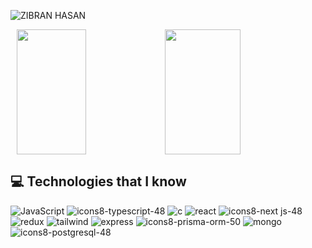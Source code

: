 
![ZIBRAN HASAN](https://github.com/user-attachments/assets/628889ae-768f-4ce9-9b67-fd8065ae3255)

<!--ststes-->
<p align="center">
<!--   <img width="100%" src="https://github-readme-streak-stats.herokuapp.com?user=zibranhasan&theme=react&hide_border=true&background=0D1117&stroke=0D1117&fire=FF1CF7&sideLabels=00F0FF&currStreakNum=FF1CF7&ring=FF1CF7&currStreakLabel=FF1CF7&sideNums=00F0FF" /> -->
</p>


<div style="display: flex; justify-content: center;">
  <!-- GitHub Stats -->
<!--   <img width="47%" height="200px" src="https://github-readme-stats.vercel.app/api?username=zibranhasan&hide=contribs,prs&theme=radical" /> -->
 <img width="47%"  height="200px" src="https://github-readme-streak-stats.herokuapp.com?user=zibranhasan&theme=react&hide_border=true&background=0D1117&stroke=0D1117&fire=FF1CF7&sideLabels=00F0FF&currStreakNum=FF1CF7&ring=FF1CF7&currStreakLabel=FF1CF7&sideNums=00F0FF" />
  <!-- Most Used Languages -->
  <img width="49%" height="200px" src="https://github-readme-stats.vercel.app/api/top-langs/?username=zibranhasan&layout=compact" />
</div>



 ## :computer: Technologies that I know
![JavaScript](https://github.com/user-attachments/assets/74f25fb7-45ba-4a3e-a84f-e5ec236a9f0e)
![icons8-typescript-48](https://github.com/user-attachments/assets/a634ae58-327f-4acd-a462-3dd8d7c2b7c0)
![c](https://github.com/user-attachments/assets/07ba9ea2-b317-47f9-af60-d27c084d62b3)
![react](https://github.com/user-attachments/assets/a446b6d3-7f7b-42f0-b6bf-fdcef2f30e93)
![icons8-next js-48](https://github.com/user-attachments/assets/b5609a01-6a25-4234-8839-385deb28f949)
![redux](https://github.com/user-attachments/assets/7383f0fb-2744-4c50-bf2a-f2dbd51bd382)
![tailwind](https://github.com/user-attachments/assets/31042684-32ab-4e5b-ab33-48fa0e35f92f)
![express](https://github.com/user-attachments/assets/cd5affc8-a52e-4f0c-9dee-cb21129d7c57)
![icons8-prisma-orm-50](https://github.com/user-attachments/assets/314ce0ed-9987-40e0-b34b-6d134c69d8e6)
![mongo](https://github.com/user-attachments/assets/f9cb272e-ad36-4d7c-9d27-480fe8459993)
![icons8-postgresql-48](https://github.com/user-attachments/assets/884543ca-490f-456a-94fe-6b42da31ef54)















 
<!--
**zibranha![1174949_js_react js_logo_react_react native_icon](https://github.com/user-attachments/assets/a1e1ea0e-38eb-441f-a057-bf23aeb6ff31)
san![Uploading 1174949_js_react js_logo_react_react native_icon.svg…]()
/zibranhasan** is a ✨ _special_ ✨ repository because its `README.md` (this file) appears on your GitHub profile.

Here are some ideas to get you started:

- 🔭 I’m currently working on ...
- 🌱 I’m currently learning ...
- 👯 I’m looking to collaborate on ...
- 🤔 I’m looking for help with ...
- 💬 Ask me about ...
- 📫 How to reach me: ...
- 😄 Pronouns: ...
- ⚡ Fun fact: ...
-->
